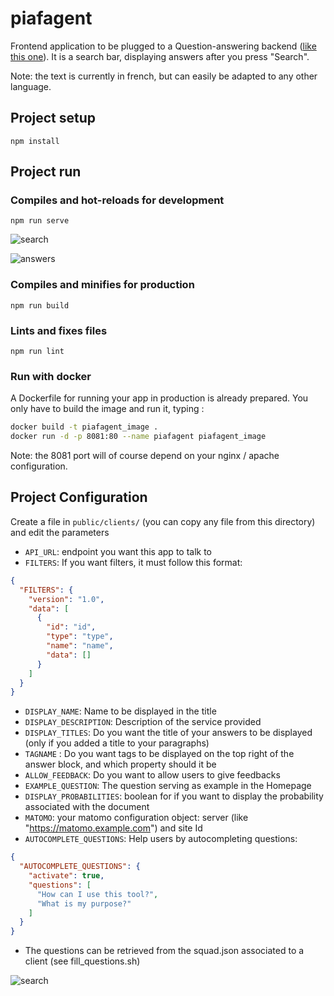 # piafagent

Frontend application to be plugged to a Question-answering backend ([like this one](https://github.com/deepset-ai/haystack)). It is a search bar, displaying  answers after you press "Search".  

Note: the text is currently in french, but can easily be adapted to any other language.  

## Project setup

```
npm install
```

## Project run

### Compiles and hot-reloads for development

```
npm run serve
```

![search](/public/search_bar.png)

![answers](/public/answers.png)

### Compiles and minifies for production

```
npm run build
```

### Lints and fixes files

```
npm run lint
```

### Run with docker

A Dockerfile for running your app in production is already prepared. You only have to build the image and run it, typing :

```bash
docker build -t piafagent_image .
docker run -d -p 8081:80 --name piafagent piafagent_image
```

Note: the 8081 port will of course depend on your nginx / apache configuration.

## Project Configuration

Create a file in `public/clients/` (you can copy any file from this directory) and edit the parameters

* `API_URL`: endpoint you want this app to talk to
* `FILTERS`: If you want filters, it must follow this format:

```json
{
  "FILTERS": {
    "version": "1.0",
    "data": [
      {
        "id": "id",
        "type": "type",
        "name": "name",
        "data": []
      }
    ]
  }
}
```

* `DISPLAY_NAME`: Name to be displayed in the title
* `DISPLAY_DESCRIPTION`: Description of the service provided
* `DISPLAY_TITLES`: Do you want the title of your answers to be displayed (only if you added a title to your
  paragraphs)   
*  `TAGNAME` : Do you want tags to be displayed on the top right of the answer block, and which property should it be  
* `ALLOW_FEEDBACK`: Do you want to allow users to give feedbacks
* `EXAMPLE_QUESTION`: The question serving as example in the Homepage  
* `DISPLAY_PROBABILITIES`: boolean for if you want to display the probability associated with the document
* `MATOMO`: your matomo configuration object: server (like "https://matomo.example.com") and site Id
* `AUTOCOMPLETE_QUESTIONS`: Help users by autocompleting questions:
```json
{
  "AUTOCOMPLETE_QUESTIONS": {
    "activate": true,
    "questions": [
      "How can I use this tool?",
      "What is my purpose?"
    ]
  }
}
```
  * The questions can be retrieved from the squad.json associated to a client (see fill_questions.sh)

![search](/public/filters.png)
